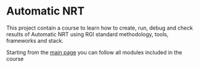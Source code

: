 # Automatic NRT

This project contain a course to learn how to create, run, debug and check results of Automatic NRT using RGI standard methodology, tools, frameworks and stack. 

Starting from the [main page](./main-page-nrt.md) you can follow all modules included in the course